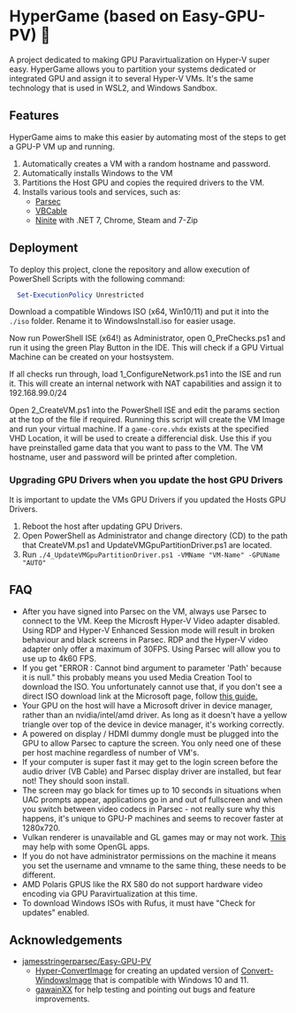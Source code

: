 # HyperGame (based on Easy-GPU-PV) 🚀

A project dedicated to making GPU Paravirtualization on Hyper-V super easy.
HyperGame allows you to partition your systems dedicated or integrated GPU and assign it to several Hyper-V VMs.
It's the same technology that is used in WSL2, and Windows Sandbox.

## Features

HyperGame aims to make this easier by automating most of the steps to get a GPU-P VM up and running.

1. Automatically creates a VM with a random hostname and password.
2. Automatically installs Windows to the VM
3. Partitions the Host GPU and copies the required drivers to the VM.
4. Installs various tools and services, such as:
    - [Parsec](https://parsec.app)
    - [VBCable](https://vb-audio.com)
    - [Ninite](https://ninite.com) with .NET 7, Chrome, Steam and 7-Zip


## Deployment

To deploy this project, clone the repository and allow execution of PowerShell Scripts with the following command:
```ps1
  Set-ExecutionPolicy Unrestricted
```

Download a compatible Windows ISO (x64, Win10/11) and put it into the `./iso` folder. Rename it to WindowsInstall.iso for easier usage.

Now run PowerShell ISE (x64!) as Administrator, open 0_PreChecks.ps1 and run it using the green Play Button in the IDE.
This will check if a GPU Virtual Machine can be created on your hostsystem.

If all checks run through, load 1_ConfigureNetwork.ps1 into the ISE and run it. This will create an internal network with NAT capabilities and assign it to 192.168.99.0/24

Open 2_CreateVM.ps1 into the PowerShell ISE  and edit the params section at the top of the file if required.
Running this script will create the VM Image and run your virtual machine.
If a `game-core.vhdx` exists at the specified VHD Location, it will be used to create a differencial disk.
Use this if you have preinstalled game data that you want to pass to the VM.
The VM hostname, user and password will be printed after completion.

### Upgrading GPU Drivers when you update the host GPU Drivers
It is important to update the VMs GPU Drivers if you updated the Hosts GPU Drivers.
1. Reboot the host after updating GPU Drivers.
2. Open PowerShell as Administrator and change directory (CD) to the path that CreateVM.ps1 and UpdateVMGpuPartitionDriver.ps1 are located. 
3. Run ```./4_UpdateVMGpuPartitionDriver.ps1 -VMName "VM-Name" -GPUName "AUTO"```
## FAQ

- After you have signed into Parsec on the VM, always use Parsec to connect to the VM.  Keep the Microsft Hyper-V Video adapter disabled. Using RDP and Hyper-V Enhanced Session mode will result in broken behaviour and black screens in Parsec.  RDP and the Hyper-V video adapter only offer a maximum of 30FPS. Using Parsec will allow you to use up to 4k60 FPS.
- If you get "ERROR  : Cannot bind argument to parameter 'Path' because it is null." this probably means you used Media Creation Tool to download the ISO.  You unfortunately cannot use that, if you don't see a direct ISO download link at the Microsoft page, follow [this guide.](https://www.nextofwindows.com/downloading-windows-10-iso-images-using-rufus)  
- Your GPU on the host will have a Microsoft driver in device manager, rather than an nvidia/intel/amd driver. As long as it doesn't have a yellow triangle over top of the device in device manager, it's working correctly.  
- A powered on display / HDMI dummy dongle must be plugged into the GPU to allow Parsec to capture the screen.  You only need one of these per host machine regardless of number of VM's.
- If your computer is super fast it may get to the login screen before the audio driver (VB Cable) and Parsec display driver are installed, but fear not! They should soon install.  
- The screen may go black for times up to 10 seconds in situations when UAC prompts appear, applications go in and out of fullscreen and when you switch between video codecs in Parsec - not really sure why this happens, it's unique to GPU-P machines and seems to recover faster at 1280x720.
- Vulkan renderer is unavailable and GL games may or may not work.  [This](https://www.microsoft.com/en-us/p/opencl-and-opengl-compatibility-pack/9nqpsl29bfff?SilentAuth=1&wa=wsignin1.0#activetab=pivot:overviewtab) may help with some OpenGL apps.  
- If you do not have administrator permissions on the machine it means you set the username and vmname to the same thing, these needs to be different.  
- AMD Polaris GPUS like the RX 580 do not support hardware video encoding via GPU Paravirtualization at this time.  
- To download Windows ISOs with Rufus, it must have "Check for updates" enabled.

## Acknowledgements

 - [jamesstringerparsec/Easy-GPU-PV](https://github.com/jamesstringerparsec/Easy-GPU-PV/)
    - [Hyper-ConvertImage](https://github.com/tabs-not-spaces/Hyper-ConvertImage) for creating an updated version of [Convert-WindowsImage](https://github.com/MicrosoftDocs/Virtualization-Documentation/tree/master/hyperv-tools/Convert-WindowsImage) that is compatible with Windows 10 and 11.
    - [gawainXX](https://github.com/gawainXX) for help testing and pointing out bugs and feature improvements.  


